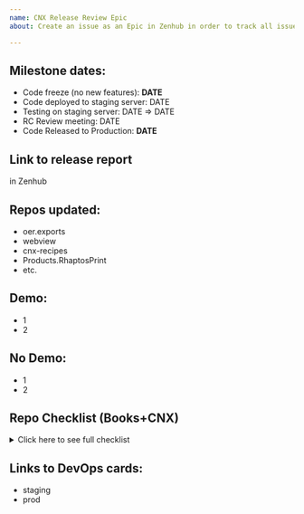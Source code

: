 ```yaml
---
name: CNX Release Review Epic
about: Create an issue as an Epic in Zenhub in order to track all issues for a given CNX release.

---
```


## Milestone dates:
- Code freeze (no new features):  **DATE**
- Code deployed to staging server: DATE
- Testing on staging server: DATE => DATE
- RC Review meeting: DATE
- Code Released to Production: **DATE**


## Link to release report
in Zenhub

## Repos updated:
- oer.exports
- webview
- cnx-recipes
- Products.RhaptosPrint
- etc.

## Demo:
- 1
- 2

## No Demo:
- 1
- 2

## Repo Checklist (Books+CNX)
<details>
<summary>Click here to see full checklist</summary>
	
- [ ] **oer.exports** (*Helene*)
	- [ ] https://github.com/Connexions/oer.exports/blob/master/version.txt should match current release
	- [ ] Release created in https://github.com/Connexions/oer.exports/releases
	- [ ] New RhaptosPrint egg should be built by DevOps (they need the version number)
- [ ] **cnx-recipes** (*Helene*)
	- [ ] Release created in https://github.com/Connexions/cnx-recipes/releases
	- [ ] cnx-deploy: `environments/__prod_envs/files/publishing-requirements.txt` should be updated -- a bot will automatically create this PR, which will need to be reviewed and merged.
- [ ] **webview** (*Helene*)
 	- [ ] Release created in https://github.com/Connexions/webview/releases
	- [ ] Tarball for version needs to be available at https://packages.cnx.org/js-builds/ (I think Jenkins builds this automatically?)
	- [ ] cnx-deploy: needs a manual PR opened, reviewed, and merged to update `environments/__prod_envs/vars/versions.yml`
- [ ] **cnx-archive** (*Ross or Mulich*)
 	- [ ] Release tag created in GitHub
 	- [ ] PyPi version revved
	- [ ] cnx-deploy: `environments/__prod_envs/files/publishing-requirements.txt` should be updated -- a bot will automatically create this PR, which will need to be reviewed and merged.
- [ ] more CNX repos here etc. -- full list here: https://github.com/Connexions/cnx/issues/8
</details>

## Links to DevOps cards:
- staging
- prod
